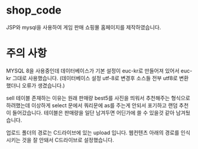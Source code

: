 # shop_code
JSP와 mysql을 사용하여 게임 판매 쇼핑몰 홈페이지를 제작하였습니다.

# 주의 사항
MYSQL 8을 사용중인데
데이터베이스가 기본 설정이 euc-kr로 만들어져 있어서
euc-kr 그대로 사용했습니다.
(데이터베이스 설정 utf-8로 변경후 소스들 전부 utf8로 변환했더니 오류가 생겼습니다.)

sell 테이블 존재하는 이유는 
원래 판매량 best5를 사진을 띄워서 추천해주는 형식으로 하려했는데
이상하게 select 문에서 쿼리문에 as를 주는게 안되서 포기하고 랜덤 추천이 들어갔습니다.
테이블은 판매량을 일단 남겨두면 어딘가에 쓸 수 있을것 같아 남겨뒀습니다.

업로드 폴더의 경로는 C드라이브에 있는 upload 입니다.
웹컨텐츠 아래의 경로를 인식 시키는 것을 잘 안돼서 C드라이브로 설정했습니다.
